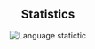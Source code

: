 <div align="center">
  <h2><b>Statistics</b></h2>

  ![Language statictic](https://github-readme-stats.vercel.app/api/top-langs/?username=Ad4ndi&layout=compact&theme=dark)
</div>
